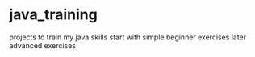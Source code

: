 # java_training

projects to train my java skills
start with simple beginner exercises 
later advanced exercises
